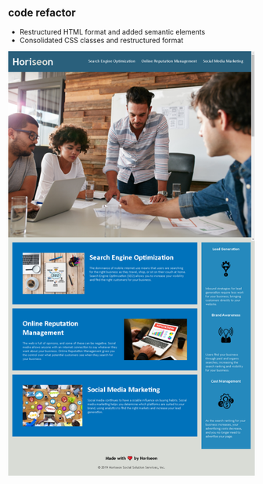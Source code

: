 ## code refactor
* Restructured HTML format and added semantic elements
* Consolidated CSS classes and restructured format

![Screenshot](./assets/images/screenshot.png)
